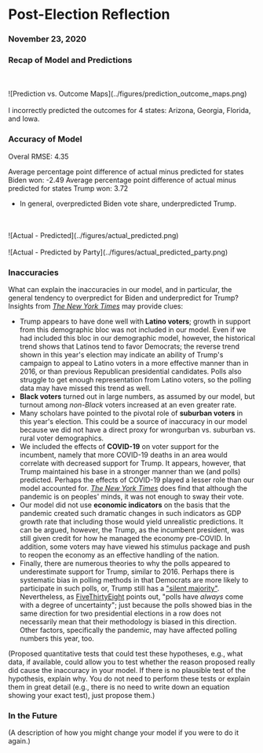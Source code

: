 # Post-Election Reflection
### November 23, 2020


### Recap of Model and Predictions
<br/>
<br/>
![Prediction vs. Outcome Maps](../figures/prediction_outcome_maps.png)
<br/>
<br/>
I incorrectly predicted the outcomes for 4 states: Arizona, Georgia, Florida, and Iowa.

### Accuracy of Model

Overal RMSE: 4.35

Average percentage point difference of actual minus predicted for states Biden won: -2.49
Average percentage point difference of actual minus predicted for states Trump won: 3.72
* In general, overpredicted Biden vote share, underpredicted Trump.

<br/>
<br/>
![Actual - Predicted](../figures/actual_predicted.png)
<br/>
<br/>
![Actual - Predicted by Party](../figures/actual_predicted_party.png)

### Inaccuracies
What can explain the inaccuracies in our model, and in particular, the general tendency to overpredict for Biden and underpredict for Trump? Insights from [*The New York Times*](https://www.nytimes.com/2020/11/10/podcasts/the-daily/election-polls-biden-trump.html?) may provide clues:
* Trump appears to have done well with **Latino voters**; growth in support from this demographic bloc was not included in our model. Even if we had included this bloc in our demographic model, however, the historical trend shows that Latinos tend to favor Democrats; the reverse trend shown in this year's election may indicate an ability of Trump's campaign to appeal to Latino voters in a more effective manner than in 2016, or than previous Republican presidential candidates. Polls also struggle to get enough representation from Latino voters, so the polling data may have missed this trend as well.
* **Black voters** turned out in large numbers, as assumed by our model, but turnout among *non-Black* voters increased at an even greater rate.
* Many scholars have pointed to the pivotal role of **suburban voters** in this year's election. This could be a source of inaccuracy in our model because we did not have a direct proxy for wrongurban vs. suburban vs. rural voter demographics. 
* We included the effects of **COVID-19** on voter support for the incumbent, namely that more COVID-19 deaths in an area would correlate with decreased support for Trump. It appears, however, that Trump maintained his base in a stronger manner than we (and polls) predicted. Perhaps the effects of COVID-19 played a lesser role than our model accounted for. [*The New York Times*](https://www.nytimes.com/2020/11/04/us/politics/poll-results.html?searchResultPosition=3) does find that although the pandemic is on peoples' minds, it was not enough to sway their vote.
* Our model did not use **economic indicators** on the basis that the pandemic created such dramatic changes in such indicators as GDP growth rate that including those would yield unrealistic predictions. It can be argued, however, the Trump, as the incumbent president, was still given credit for how he managed the economy pre-COVID. In addition, some voters may have viewed his stimulus package and push to reopen the economy as an effective handling of the nation.
* Finally, there are numerous theories to why the polls appeared to underestimate support for Trump, similar to 2016. Perhaps there is systematic bias in polling methods in that Democrats are more likely to participate in such polls, or, Trump still has a ["silent majority"](https://www.nytimes.com/2020/11/04/us/politics/poll-results.html?searchResultPosition=3). Nevertheless, as [FiveThirtyEight](https://fivethirtyeight.com/features/the-polls-werent-great-but-thats-pretty-normal/) points out, "polls have *always* come with a degree of uncertainty"; just because the polls showed bias in the same direction for two presidential elections in a row does not necessarily mean that their methodology is biased in this direction. Other factors, specifically the pandemic, may have affected polling numbers this year, too.


(Proposed quantitative tests that could test these hypotheses, e.g., what data, if available, could allow you to test whether the reason proposed really did cause the inaccuracy in your model.  If there is no plausible test of the hypothesis, explain why.  You do not need to perform these tests or explain them in great detail (e.g., there is no need to write down an equation showing your exact test), just propose them.)


### In the Future

(A description of how you might change your model if you were to do it again.)
